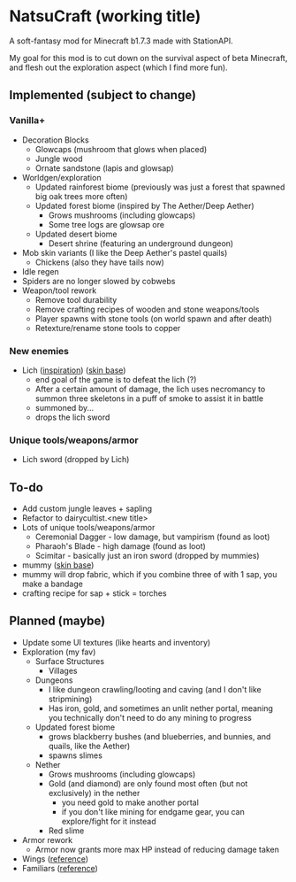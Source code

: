 # NatsuCraft (working title)

A soft-fantasy mod for Minecraft b1.7.3 made with StationAPI.

My goal for this mod is to cut down on the survival aspect of beta Minecraft, and flesh out the exploration aspect (which I find more fun).

## Implemented (subject to change)

### Vanilla+

- Decoration Blocks
  - Glowcaps (mushroom that glows when placed)
  - Jungle wood
  - Ornate sandstone (lapis and glowsap)
- Worldgen/exploration
  - Updated rainforest biome (previously was just a forest that spawned big oak trees more often)
  - Updated forest biome (inspired by The Aether/Deep Aether)
    - Grows mushrooms (including glowcaps)
    - Some tree logs are glowsap ore
  - Updated desert biome
    - Desert shrine (featuring an underground dungeon)
- Mob skin variants (I like the Deep Aether's pastel quails)
  - Chickens (also they have tails now)
- Idle regen
- Spiders are no longer slowed by cobwebs
- Weapon/tool rework
  - Remove tool durability
  - Remove crafting recipes of wooden and stone weapons/tools
  - Player spawns with stone tools (on world spawn and after death)
  - Retexture/rename stone tools to copper

### New enemies

- Lich ([inspiration](https://the-grimoire-of-gaia.fandom.com/wiki/Bone_Knight)) ([skin base](https://namemc.com/skin/adcc6eab0088f51e))
  - end goal of the game is to defeat the lich (?)
  - After a certain amount of damage, the lich uses necromancy to summon three skeletons in a puff of smoke to assist it in battle
  - summoned by...
  - drops the lich sword

### Unique tools/weapons/armor

- Lich sword (dropped by Lich)

## To-do

- Add custom jungle leaves + sapling
- Refactor to dairycultist.\<new title>
- Lots of unique tools/weapons/armor
  - Ceremonial Dagger - low damage, but vampirism (found as loot) 
  - Pharaoh's Blade - high damage (found as loot)
  - Scimitar - basically just an iron sword (dropped by mummies)
- mummy ([skin base](https://www.minecraftskins.com/skin/22900078/mummy/))
- mummy will drop fabric, which if you combine three of with 1 sap, you make a bandage
- crafting recipe for sap + stick = torches

## Planned (maybe)

- Update some UI textures (like hearts and inventory)
- Exploration (my fav)
  - Surface Structures
    - Villages
  - Dungeons
    - I like dungeon crawling/looting and caving (and I don't like stripmining)
    - Has iron, gold, and sometimes an unlit nether portal, meaning you technically don't need to do any mining to progress
  - Updated forest biome
    - grows blackberry bushes (and blueberries, and bunnies, and quails, like the Aether)
    - spawns slimes
  - Nether
    - Grows mushrooms (including glowcaps)
    - Gold (and diamond) are only found most often (but not exclusively) in the nether
      - you need gold to make another portal
      - if you don't like mining for endgame gear, you can explore/fight for it instead
    - Red slime
- Armor rework
  - Armor now grants more max HP instead of reducing damage taken
- Wings ([reference](https://www.curseforge.com/minecraft/mc-mods/simple-flight))
- Familiars ([reference](https://www.curseforge.com/minecraft/mc-mods/touhou-little-maid))